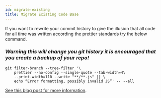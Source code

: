 ```yaml
---
id: migrate-existing
title: Migrate Existing Code Base
---
```


If you want to rewrite your commit history to give the illusion that all code for all time was written according the prettier standards try the below command.

### _Warning this will change you git history it is encouraged that you create a backup of your repo!_

```
git filter-branch --tree-filter '\
    prettier --no-config --single-quote --tab-width=4\
    --print-width=110 --write "**/**.js" || \
    echo “Error formatting, possibly invalid JS“' -- --all
```

[See this blog post for more information](https://medium.com/millennial-falcon-technology/reformatting-your-code-base-using-prettier-or-eslint-without-destroying-git-history-35052f3d853e).
